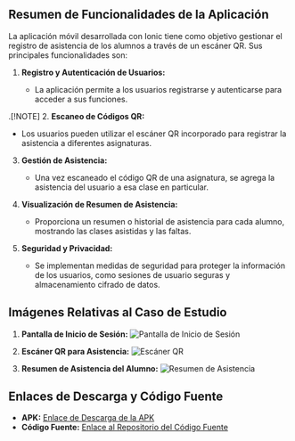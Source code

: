## Resumen de Funcionalidades de la Aplicación

La aplicación móvil desarrollada con Ionic tiene como objetivo gestionar el registro de asistencia de los alumnos a través de un escáner QR. Sus principales funcionalidades son:

1. **Registro y Autenticación de Usuarios:**

   - La aplicación permite a los usuarios registrarse y autenticarse para acceder a sus funciones.

.[!NOTE] 2. **Escaneo de Códigos QR:**

- Los usuarios pueden utilizar el escáner QR incorporado para registrar la asistencia a diferentes asignaturas.

3. **Gestión de Asistencia:**

   - Una vez escaneado el código QR de una asignatura, se agrega la asistencia del usuario a esa clase en particular.

4. **Visualización de Resumen de Asistencia:**

   - Proporciona un resumen o historial de asistencia para cada alumno, mostrando las clases asistidas y las faltas.

5. **Seguridad y Privacidad:**
   - Se implementan medidas de seguridad para proteger la información de los usuarios, como sesiones de usuario seguras y almacenamiento cifrado de datos.

## Imágenes Relativas al Caso de Estudio

1. **Pantalla de Inicio de Sesión:**
   ![Pantalla de Inicio de Sesión](link-a-imagen1)

2. **Escáner QR para Asistencia:**
   ![Escáner QR](link-a-imagen2)

3. **Resumen de Asistencia del Alumno:**
   ![Resumen de Asistencia](link-a-imagen3)

## Enlaces de Descarga y Código Fuente

- **APK:** [Enlace de Descarga de la APK](enlace-a-APK)
- **Código Fuente:** [Enlace al Repositorio del Código Fuente](enlace-al-codigo)
